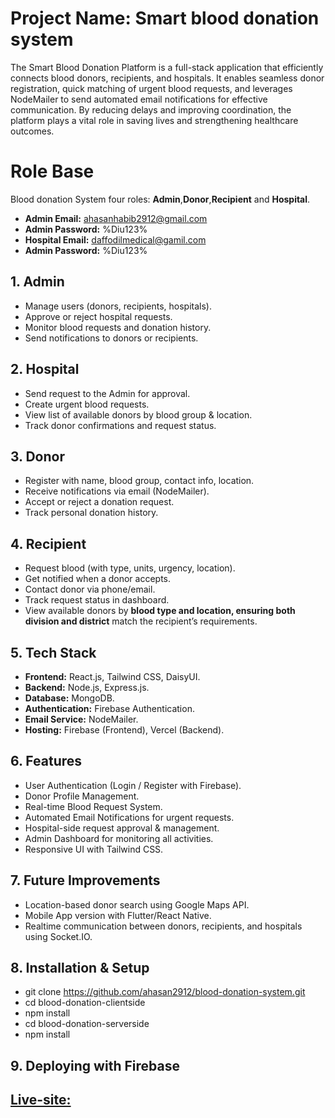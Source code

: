 # Project Name: Smart blood donation system
The Smart Blood Donation Platform is a full-stack application that efficiently connects blood donors, recipients, and hospitals. It enables seamless donor registration, quick matching of urgent blood requests, and leverages NodeMailer to send automated email notifications for effective communication. By reducing delays and improving coordination, the platform plays a vital role in saving lives and strengthening healthcare outcomes.
# Role Base
Blood donation System four roles: **Admin**,**Donor**,**Recipient** and **Hospital**.
- **Admin Email:** ahasanhabib2912@gmail.com
- **Admin Password:** %Diu123%
- **Hospital Email:** daffodilmedical@gamil.com
- **Admin Password:** %Diu123%

## 1. Admin
- Manage users (donors, recipients, hospitals).
- Approve or reject hospital requests.
- Monitor blood requests and donation history.
- Send notifications to donors or recipients.

## 2. Hospital
- Send request to the Admin for approval.
- Create urgent blood requests.
- View list of available donors by blood group & location.
- Track donor confirmations and request status.

## 3. Donor
- Register with name, blood group, contact info, location.
- Receive notifications via email (NodeMailer).
- Accept or reject a donation request.
- Track personal donation history.

## 4. Recipient
- Request blood (with type, units, urgency, location).
- Get notified when a donor accepts.
- Contact donor via phone/email.
- Track request status in dashboard.
- View available donors by **blood type and location, ensuring both division and district** match the recipient’s requirements.

## 5. Tech Stack
- **Frontend:** React.js, Tailwind CSS, DaisyUI.
- **Backend:** Node.js, Express.js.
- **Database:** MongoDB.
- **Authentication:** Firebase Authentication.
- **Email Service:** NodeMailer.
- **Hosting:** Firebase (Frontend), Vercel (Backend).

## 6. Features
- User Authentication (Login / Register with Firebase).
- Donor Profile Management.
- Real-time Blood Request System.
- Automated Email Notifications for urgent requests.
- Hospital-side request approval & management.
- Admin Dashboard for monitoring all activities.
- Responsive UI with Tailwind CSS.

## 7. Future Improvements
- Location-based donor search using Google Maps API.
- Mobile App version with Flutter/React Native.
- Realtime communication between donors, recipients, and hospitals using Socket.IO.

## 8. Installation & Setup
- git clone https://github.com/ahasan2912/blood-donation-system.git
- cd blood-donation-clientside
- npm install
- cd blood-donation-serverside
- npm install

## 9. Deploying with Firebase
## [Live-site: ](https://blood-donation-applicati-eff4d.web.app/)
